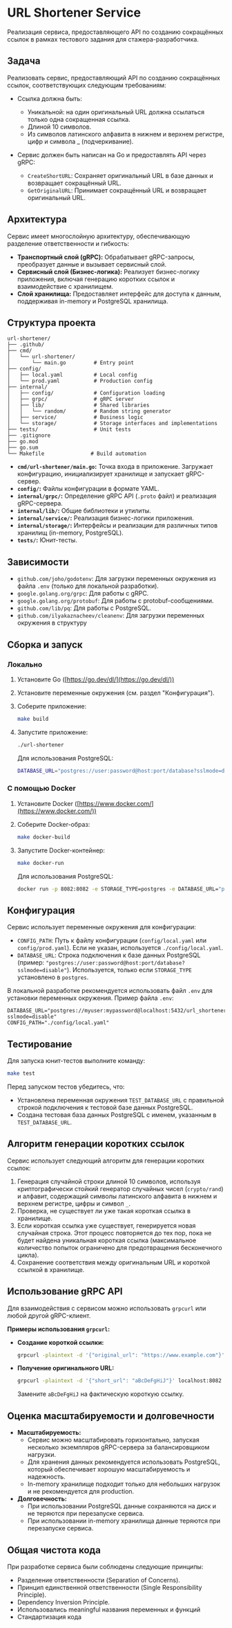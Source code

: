 # URL Shortener Service

Реализация сервиса, предоставляющего API по созданию сокращённых ссылок в рамках тестового задания для стажера-разработчика.

## Задача

Реализовать сервис, предоставляющий API по созданию сокращённых ссылок, соответствующих следующим требованиям:

*   Ссылка должна быть:
    *   Уникальной: на один оригинальный URL должна ссылаться только одна сокращенная ссылка.
    *   Длиной 10 символов.
    *   Из символов латинского алфавита в нижнем и верхнем регистре, цифр и символа \_ (подчеркивание).

*   Сервис должен быть написан на Go и предоставлять API через gRPC:
    *   `CreateShortURL`: Сохраняет оригинальный URL в базе данных и возвращает сокращённый URL.
    *   `GetOriginalURL`: Принимает сокращённый URL и возвращает оригинальный URL.

## Архитектура

Сервис имеет многослойную архитектуру, обеспечивающую разделение ответственности и гибкость:

*   **Транспортный слой (gRPC):** Обрабатывает gRPC-запросы, преобразует данные и вызывает сервисный слой.
*   **Сервисный слой (Бизнес-логика):** Реализует бизнес-логику приложения, включая генерацию коротких ссылок и взаимодействие с хранилищем.
*   **Слой хранилища:** Предоставляет интерфейс для доступа к данным, поддерживая in-memory и PostgreSQL хранилища.

## Структура проекта

```
url-shortener/
├── .github/
├── cmd/
│   └── url-shortener/
│       └── main.go         # Entry point
├── config/
│   ├── local.yaml          # Local config
│   └── prod.yaml           # Production config
├── internal/
│   ├── config/             # Configuration loading
│   ├── grpc/               # gRPC server
│   ├── lib/                # Shared libraries
│   │   └── random/         # Random string generator
│   ├── service/            # Business logic
│   └── storage/            # Storage interfaces and implementations
├── tests/                  # Unit tests
├── .gitignore
├── go.mod
├── go.sum
└── Makefile               # Build automation
```

*   **`cmd/url-shortener/main.go`:** Точка входа в приложение. Загружает конфигурацию, инициализирует хранилище и запускает gRPC-сервер.
*   **`config/`:** Файлы конфигурации в формате YAML.
*   **`internal/grpc/`:** Определение gRPC API (`.proto` файл) и реализация gRPC-сервера.
*   **`internal/lib/`:** Общие библиотеки и утилиты.
*   **`internal/service/`:** Реализация бизнес-логики приложения.
*   **`internal/storage/`:** Интерфейсы и реализации для различных типов хранилищ (in-memory, PostgreSQL).
*   **`tests/`:** Юнит-тесты.

## Зависимости

*   `github.com/joho/godotenv`: Для загрузки переменных окружения из файла `.env` (только для локальной разработки).
*   `google.golang.org/grpc`: Для работы с gRPC.
*   `google.golang.org/protobuf`: Для работы с protobuf-сообщениями.
*   `github.com/lib/pq`: Для работы с PostgreSQL.
*   `github.com/ilyakaznacheev/cleanenv`: Для загрузки переменных окружения в структуру

## Сборка и запуск

### Локально

1.  Установите Go ([https://go.dev/dl/](https://go.dev/dl/))
2.  Установите переменные окружения (см. раздел "Конфигурация").
3.  Соберите приложение:

    ```bash
    make build
    ```

4.  Запустите приложение:

    ```bash
    ./url-shortener
    ```

    Для использования PostgreSQL:

    ```bash
    DATABASE_URL="postgres://user:password@host:port/database?sslmode=disable" ./url-shortener
    ```

### С помощью Docker

1.  Установите Docker ([https://www.docker.com/](https://www.docker.com/))
2.  Соберите Docker-образ:

    ```bash
    make docker-build
    ```

3.  Запустите Docker-контейнер:

    ```bash
    make docker-run
    ```

    Для использования PostgreSQL:

    ```bash
    docker run -p 8082:8082 -e STORAGE_TYPE=postgres -e DATABASE_URL="postgres://user:password@host:port/database?sslmode=disable" url-shortener
    ```

## Конфигурация

Сервис использует переменные окружения для конфигурации:

*   `CONFIG_PATH`: Путь к файлу конфигурации (`config/local.yaml` или `config/prod.yaml`). Если не указан, используется `./config/local.yaml`.
*   `DATABASE_URL`: Строка подключения к базе данных PostgreSQL (пример: `"postgres://user:password@host:port/database?sslmode=disable"`). Используется, только если `STORAGE_TYPE` установлено в `postgres`.

В локальной разработке рекомендуется использовать файл `.env` для установки переменных окружения. Пример файла `.env`:

```
DATABASE_URL="postgres://myuser:mypassword@localhost:5432/url_shortener?sslmode=disable"
CONFIG_PATH="./config/local.yaml"
```

## Тестирование

Для запуска юнит-тестов выполните команду:

```bash
make test
```

Перед запуском тестов убедитесь, что:

*   Установлена переменная окружения `TEST_DATABASE_URL` с правильной строкой подключения к тестовой базе данных PostgreSQL.
*   Создана тестовая база данных PostgreSQL с именем, указанным в `TEST_DATABASE_URL`.

## Алгоритм генерации коротких ссылок

Сервис использует следующий алгоритм для генерации коротких ссылок:

1.  Генерация случайной строки длиной 10 символов, используя криптографически стойкий генератор случайных чисел (`crypto/rand`) и алфавит, содержащий символы латинского алфавита в нижнем и верхнем регистре, цифры и символ `_`.
2.  Проверка, не существует ли уже такая короткая ссылка в хранилище.
3.  Если короткая ссылка уже существует, генерируется новая случайная строка. Этот процесс повторяется до тех пор, пока не будет найдена уникальная короткая ссылка (максимальное количество попыток ограничено для предотвращения бесконечного цикла).
4.  Сохранение соответствия между оригинальным URL и короткой ссылкой в хранилище.

## Использование gRPC API

Для взаимодействия с сервисом можно использовать `grpcurl` или любой другой gRPC-клиент.

**Примеры использования `grpcurl`:**

*   **Создание короткой ссылки:**

    ```bash
    grpcurl -plaintext -d '{"original_url": "https://www.example.com"}' localhost:8082 url_shortener.URLShortener.CreateShortURL
    ```

*   **Получение оригинального URL:**

    ```bash
    grpcurl -plaintext -d '{"short_url": "aBcDeFgHiJ"}' localhost:8082 url_shortener.URLShortener.GetOriginalURL
    ```

    Замените `aBcDeFgHiJ` на фактическую короткую ссылку.

## Оценка масштабируемости и долговечности

*   **Масштабируемость:**
    *   Сервис можно масштабировать горизонтально, запуская несколько экземпляров gRPC-сервера за балансировщиком нагрузки.
    *   Для хранения данных рекомендуется использовать PostgreSQL, который обеспечивает хорошую масштабируемость и надежность.
    *   In-memory хранилище подходит только для небольших нагрузок и не рекомендуется для production.
*   **Долговечность:**
    *   При использовании PostgreSQL данные сохраняются на диск и не теряются при перезапуске сервиса.
    *   При использовании in-memory хранилища данные теряются при перезапуске сервиса.

## Общая чистота кода

При разработке сервиса были соблюдены следующие принципы:

*   Разделение ответственности (Separation of Concerns).
*   Принцип единственной ответственности (Single Responsibility Principle).
*   Dependency Inversion Principle.
*   Использовались meaningful названия переменных и функций
*   Стандартизация кода
